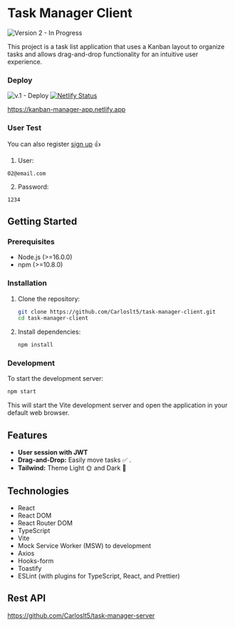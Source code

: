 # Task Manager Client
![Version 2 - In Progress](https://img.shields.io/badge/V.2.0-progress-yellow)

This project is a task list application that uses a Kanban layout to organize tasks and allows drag-and-drop functionality for an intuitive user experience.

### Deploy
![v.1 - Deploy](https://img.shields.io/badge/V.1.0-is%20deploy-green)
[![Netlify Status](https://api.netlify.com/api/v1/badges/3cf7b717-bb14-4d3b-8222-15e262f69310/deploy-status)](https://app.netlify.com/sites/kanban-manager-app/deploys)

https://kanban-manager-app.netlify.app

### User Test
You can also register [sign up](https://kanban-todo-app.netlify.app/signup) 👍

1. User:

```
02@email.com
```

2. Password:

```
1234
```

## Getting Started

### Prerequisites

- Node.js (>=16.0.0)
- npm (>=10.8.0)

### Installation

1. Clone the repository:
   ```sh
   git clone https://github.com/Carloslt5/task-manager-client.git
   cd task-manager-client
   ```

2. Install dependencies:
   ```sh
   npm install
   ```

### Development

To start the development server:

```sh
npm start
```

This will start the Vite development server and open the application in your default web browser.

## Features

- **User session with JWT**
- **Drag-and-Drop:** Easily move tasks ✅ .
- **Tailwind:** Theme Light 🌞 and Dark 🌚

## Technologies

- React
- React DOM
- React Router DOM
- TypeScript
- Vite
- Mock Service Worker (MSW) to development
- Axios
- Hooks-form
- Toastify
- ESLint (with plugins for TypeScript, React, and Prettier)

## Rest API

https://github.com/Carloslt5/task-manager-server

